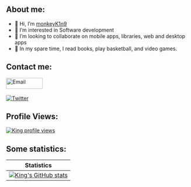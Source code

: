 ## About me:
- 👋 Hi, I’m <a href="https://github.com/monkeyK1n9">monkeyK1n9</a>
- 👀 I’m interested in Software development
- 💞️ I’m looking to collaborate on mobile apps, libraries, web and desktop apps
- 🏀 In my spare time, I read books, play basketball, and video games.

## Contact me:
<a href="mailto:mkeyk1n9@gmail.com">
  <img
    width="100"
    height="30"
    alt="Email"
    src="https://cdn.icon-icons.com/icons2/2530/PNG/512/gmail_button_icon_151848.png"
  />
</a><br><br>
<a href="https://twitter.com/monkey_K1n9">
  <img
    alt="Twitter"
    src="https://img.shields.io/badge/Twitter-1DA1F2?logo=twitter&logoColor=white&style=for-the-badge"
  />
</a>

## Profile Views:
[![King profile views](https://u8views.com/api/v1/github/profiles/91855362/views/day-week-month-total-count.svg)](https://u8views.com/github/monkeyK1n9) <br/>

## Some statistics:
| Statistics |
|:-------:|
| [![King's GitHub stats](https://github-readme-stats.vercel.app/api/top-langs?username=monkeyK1n9&hide=html,css&theme=algolia&show_icons=true&card_width=550)](https://github.com/monkeyK1n9) |


<!---
monkeyK1n9/monkeyK1n9 is a ✨ special ✨ repository because its `README.md` (this file) appears on your GitHub profile.
You can click the Preview link to take a look at your changes.
--->
